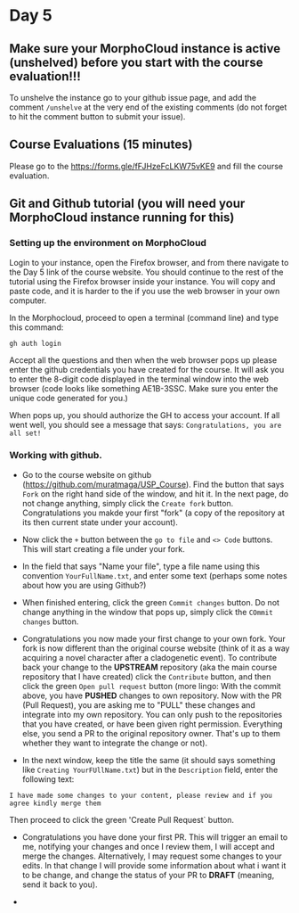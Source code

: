 # Day 5

## Make sure your MorphoCloud instance is active (unshelved) before you start with the course evaluation!!!
To unshelve the instance go to your github issue page, and add the comment `/unshelve` at the very end of the existing comments (do not forget to hit the comment button to submit your issue). 

## Course Evaluations (15 minutes)
Please go to the https://forms.gle/fFJHzeFcLKW75vKE9 and fill the course evaluation.

## Git and Github tutorial (you will need your MorphoCloud instance running for this)
### Setting up the environment on MorphoCloud
Login to your instance, open the Firefox browser, and from there navigate to the Day 5 link of the course website. You should continue to the rest of the tutorial using the Firefox browser inside your instance. You will copy and paste code, and it is harder to the if you use the web browser in your own computer. 

In the Morphocloud, proceed to open a terminal (command line) and type this command:
```
gh auth login
```
Accept all the questions and then when the web browser pops up please enter the github credentials you have created for the course. It will ask you to enter the 8-digit code displayed in the terminal window into the web browser (code looks like something AE1B-3SSC. Make sure you enter the unique code generated for you.)

When pops up, you should authorize the GH to access your account. If all went well, you should see a message that says: 
`Congratulations, you are all set!`

### Working with github.
* Go to the course website on github (https://github.com/muratmaga/USP_Course). Find the button that says `Fork` on the right hand side of the window, and hit it. In the next page, do not change anything, simply click the `Create fork` button.  Congratulations you makde your first "fork" (a copy of the repository at its then current state under your account). 

* Now click the `+` button between the `go to file` and `<> Code` buttons. This will start creating a file under your fork. 
* In the field that says "Name your file", type a file name using this convention `YourFullName.txt`, and enter some text (perhaps some notes about how you are using Github?)
* When finished entering, click the green `Commit changes` button. Do not change anything in the window that pops up, simply click the `COmmit changes` button. 

* Congratulations you now made your first change to your own fork. Your fork is now different than the original course website (think of it as a way acquiring a novel character after a cladogenetic event). To contribute back your change to the **UPSTREAM** repository (aka the main course repository that I have created) click the `Contribute` button, and then click the green `Open pull request` button (more lingo: With the commit above, you have **PUSHED** changes to own repository. Now with the PR (Pull Request), you are asking me to "PULL" these changes and integrate into my own repository. You can only push to the repositories that you have created, or have been given right permission. Everything else, you send a PR to the original repository owner. That's up to them whether they want to integrate the change or not). 

* In the next window, keep the title the same (it should says something like `Creating YourFUllName.txt`) but in the `Description` field, enter the following text:
```
I have made some changes to your content, please review and if you agree kindly merge them
```
Then proceed to click the green 'Create Pull Request` button. 

* Congratulations you have done your first PR. This will trigger an email to me, notifying your changes and once I review them, I will accept and merge the changes. Alternatively, I may request some changes to your edits. In that change I will provide some information about what i want it to be change, and change the status of your PR to **DRAFT** (meaning, send it back to you). 

* 




